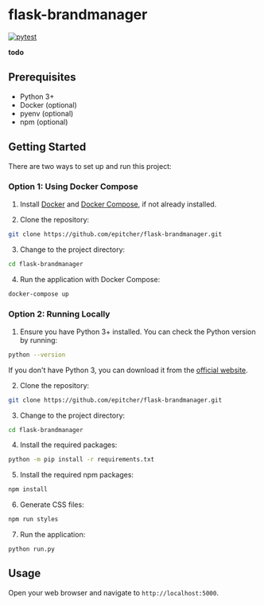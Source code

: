 # flask-brandmanager

[![pytest](https://github.com/epitcher/flask-brandmanager/actions/workflows/pytest.yml/badge.svg)](https://github.com/epitcher/flask-brandmanager/actions/workflows/pytest.yml)

**todo**

## Prerequisites

- Python 3+
- Docker (optional)
- pyenv (optional)
- npm (optional)

## Getting Started

There are two ways to set up and run this project:

### Option 1: Using Docker Compose

1. Install [Docker](https://docs.docker.com/get-docker/) and [Docker Compose](https://docs.docker.com/compose/install/), if not already installed.

2. Clone the repository:
```bash
git clone https://github.com/epitcher/flask-brandmanager.git
```

3. Change to the project directory:
```bash
cd flask-brandmanager
```

4. Run the application with Docker Compose:
```bash
docker-compose up
```


### Option 2: Running Locally

1. Ensure you have Python 3+ installed. You can check the Python version by running:

```bash
python --version
```

If you don't have Python 3, you can download it from the [official website](https://www.python.org/downloads/).

2. Clone the repository:
```bash
git clone https://github.com/epitcher/flask-brandmanager.git
```

3. Change to the project directory:
```bash
cd flask-brandmanager
```

4. Install the required packages:
```bash
python -m pip install -r requirements.txt
```

5. Install the required npm packages:
```bash
npm install
```

6. Generate CSS files:
```bash
npm run styles
```

7. Run the application:
```
python run.py
```


## Usage

Open your web browser and navigate to `http://localhost:5000`. 
